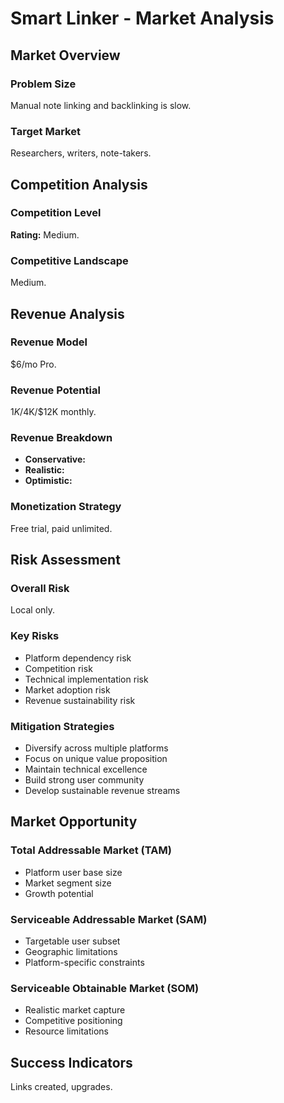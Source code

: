 # Smart Linker - Market Analysis

## Market Overview

### Problem Size
Manual note linking and backlinking is slow.

### Target Market
Researchers, writers, note-takers.

## Competition Analysis

### Competition Level
**Rating:** Medium.

### Competitive Landscape
Medium.

## Revenue Analysis

### Revenue Model
$6/mo Pro.

### Revenue Potential
$1K/$4K/$12K monthly.

### Revenue Breakdown
- **Conservative:** 
- **Realistic:** 
- **Optimistic:** 

### Monetization Strategy
Free trial, paid unlimited.

## Risk Assessment

### Overall Risk
Local only.

### Key Risks
- Platform dependency risk
- Competition risk
- Technical implementation risk
- Market adoption risk
- Revenue sustainability risk

### Mitigation Strategies
- Diversify across multiple platforms
- Focus on unique value proposition
- Maintain technical excellence
- Build strong user community
- Develop sustainable revenue streams

## Market Opportunity

### Total Addressable Market (TAM)
- Platform user base size
- Market segment size
- Growth potential

### Serviceable Addressable Market (SAM)
- Targetable user subset
- Geographic limitations
- Platform-specific constraints

### Serviceable Obtainable Market (SOM)
- Realistic market capture
- Competitive positioning
- Resource limitations

## Success Indicators
Links created, upgrades.
